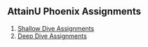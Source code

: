 ## AttainU Phoenix Assignments

1. [Shallow Dive Assignments](shallow-dive-assignments.md)
2. [Deep Dive Assignments](shallow-dive-assignments.md)
